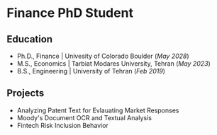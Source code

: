 # Finance PhD Student

## Education
- Ph.D., Finance | Univesity of Colorado Boulder (_May 2028_)
- M.S., Economics | Tarbiat Modares University, Tehran (_May 2023_)
- B.S., Engineering |  University of Tehran (_Feb 2019_)


## Projects

- Analyzing Patent Text for Evlauating Market Responses
- Moody's Document OCR and Textual Analysis
- Fintech Risk Inclusion Behavior
